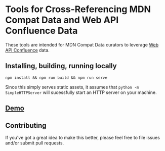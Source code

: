 # Tools for Cross-Referencing MDN Compat Data and Web API Confluence Data

These tools are intended for MDN Compat Data curators to leverage
[Web API Confluence](https://web-confluence.appspot.com/) data.

## Installing, building, running locally

    npm install && npm run build && npm run serve

Since this simply serves static assets, it assumes that
`python -m SimpleHTTPServer` will sucessfully start an HTTP server on your
machine.

## [Demo](https://mdittmer.github.io/mdn-confluence/multi.html)

## Contributing

If you've got a great idea to make this better, please feel free to file issues
and/or submit pull requests.
